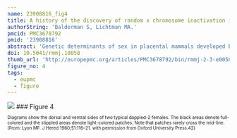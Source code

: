 ```yaml
---
name: 23908816_fig4
title: A history of the discovery of random x chromosome inactivation in the human female and its significance.
authorString: 'Balderman S, Lichtman MA.'
pmcid: PMC3678792
pmid: '23908816'
abstract: 'Genetic determinants of sex in placental mammals developed by the evolution of primordial autosomes into the male and female sex chromosomes. The Y chromosome determines maleness by the action of the gene SRY, which encodes a protein that initiates a sequence of events prompting the embryonic gonads to develop into testes. The X chromosome in the absence of a Y chromosome results in a female by permitting the conversion of the embryonic gonads into ovaries. We trace the historical progress that resulted in the discovery that one X chromosome in the female is randomly inactivated in early embryogenesis, accomplishing approximate equivalency of X chromosome gene dosage in both sexes. This event results in half of the somatic cells in a tissue containing proteins encoded by the genes of the maternal X chromosome and half having proteins encoded by the genes of the paternal X chromosome, on average, accounting for the phenotype of a female heterozygote with an X chromosome mutation. The hypothesis of X chromosome inactivation as a random event early in embryogenesis was first described as a result of studies of variegated coat color in female mice. Similar results were found in women using the X chromosome-linked gene, glucose-6-phosphate dehydrogenase, studied in red cells. The random inactivation of the X chromosome-bearing genes for isoenzyme types A and B of glucose-6-phosphate dehydrogenase was used to establish the clonal origin of neoplasms in informative women with leiomyomas. Behind these discoveries are the stories of the men and women scientists whose research enlightened these aspects of X chromosome function and their implication for medicine. '
doi: 10.5041/rmmj.10058
thumb_url: 'http://europepmc.org/articles/PMC3678792/bin/rmmj-2-3-e0058_Figure4.gif'
figure_no: 4
tags:
  - eupmc
  - figure
---
```

<img src='http://europepmc.org/articles/PMC3678792/bin/rmmj-2-3-e0058_Figure4.jpg' style='max-height: 300px'>
### Figure 4
<p style='font-size: 10px;'>Diagrams show the dorsal and ventral sides of two typical dappled-2 females. The black areas denote full-colored and the stippled areas denote light-colored patches. Note that patches rarely cross the mid-line. (From: Lyon MF. J Hered 1960;51:116–21. with permission from Oxford University Press.<xref ref-type="bibr" rid="b42-rmmj-2-3-e0058">42</xref>)</p>